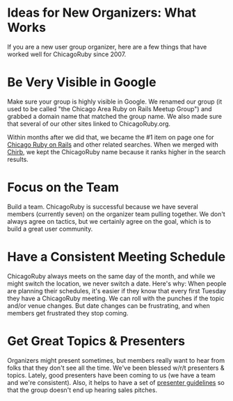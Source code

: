 Ideas for New Organizers: What Works
==
If you are a new user group organizer, here are a few things that have worked well for ChicagoRuby since 2007.

Be Very Visible in Google
==

Make sure your group is highly visible in Google. We renamed our group (it used to be called "the Chicago Area Ruby on Rails Meetup Group") and grabbed a domain name that matched the group name. We also made sure that several of our other sites linked to ChicagoRuby.org.

Within months after we did that, we became the #1 item on page one for [Chicago Ruby on Rails](http://www.google.com/#hl=en&source=hp&q=chicago+ruby+on+rails&aq=f&aqi=g1&aql=&oq=&gs_rfai=CJy43yI87TMjiMY-GNKHCgNoMAAAAqgQFT9AqJSU&fp=36ec6be010d257f) and other related searches. When we merged with [Chirb](http://chirb.org), we kept the ChicagoRuby name because it ranks higher in the search results.

Focus on the Team
==

Build a team. ChicagoRuby is successful because we have several members (currently seven) on the organizer team pulling together. We don't always agree on tactics, but we certainly agree on the goal, which is to build a great user community.


Have a Consistent Meeting Schedule
==

ChicagoRuby always meets on the same day of the month, and while we might switch the location, we never switch a date. Here's why: When people are planning their schedules, it's easier if they know that every first Tuesday they have a ChicagoRuby meeting. We can roll with the punches if the topic and/or venue changes. But date changes can be frustrating, and when members get frustrated they stop coming.


Get Great Topics & Presenters
==

Organizers might present sometimes, but members really want to hear from folks that they don't see all the time. We've been blessed w/r/t presenters & topics. Lately, good presenters have been coming to us (we have a team and we're consistent). Also, it helps to have a set of [presenter guidelines]() so that the group doesn't end up hearing sales pitches.